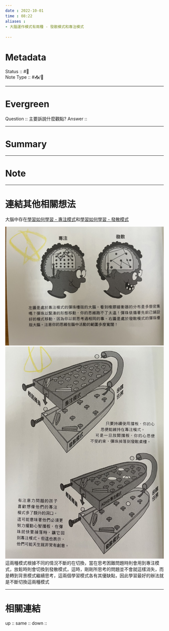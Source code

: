```yaml
---
date : 2022-10-01
time : 08:22
aliases :
- 大腦運作模式有兩種 - 發散模式和專注模式

---
```


# Metadata
Status :: #🌱 <br>
Note Type :: #📥/📘 <br>

---
# Evergreen
Question :: 主要訴說什麼觀點?
Answer :: 


---

# Summary


---

# Note


---

# 連結其他相關想法
大腦中存在[學習如何學習 - 專注模式](學習如何學習%20-%20專注模式.md)和[學習如何學習 - 發散模式](學習如何學習%20-%20發散模式.md)

![](Extras/Media/image/S__9404419.jpg)
![](Extras/Media/image/S__9404421%201.jpg)
這兩種模式根據不同的情況不斷的在切換，當在思考困難問題時則會用到專注模式，放鬆時則會切換到發散模式，這時，剛剛所思考的問題並不會就這樣消失，而是轉到背景模式繼續思考，這兩個學習模式各有其優缺點，因此學習最好的辦法就是不斷切換這兩種模式

---

# 相關連結
up :: 
same :: 
down :: 



